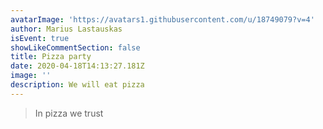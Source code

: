 ```yaml
---
avatarImage: 'https://avatars1.githubusercontent.com/u/18749079?v=4'
author: Marius Lastauskas
isEvent: true
showLikeCommentSection: false
title: Pizza party
date: 2020-04-18T14:13:27.181Z
image: ''
description: We will eat pizza
---
```

> In pizza we trust